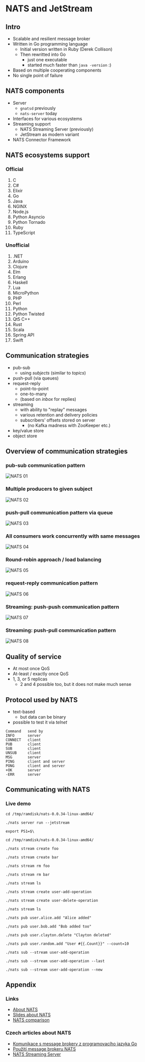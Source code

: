 # NATS and JetStream

## Intro

* Scalable and resilient message broker
* Written in Go programming language
    - Initial version written in Ruby (Derek Collison)
    - Then rewritted into Go
        - just one executable
        - started much faster than `java -version` :)
* Based on multiple cooperating components
* No single point of failure

## NATS components

* Server
    - `gnatsd` previously
    - `nats-server` today
* Interfaces for various ecosystems
* Streaming support
    - NATS Streaming Server (previously)
    - JetStream as modern variant
* NATS Connector Framework

## NATS ecosystems support

### Official

1. C
1. C#
1. Elixir
1. Go
1. Java
1. NGINX
1. Node.js
1. Python Asyncio
1. Python Tornado
1. Ruby
1. TypeScript

### Unofficial

1. .NET
1. Arduino
1. Clojure
1. Elm
1. Erlang
1. Haskell
1. Lua
1. MicroPython
1. PHP
1. Perl
1. Python
1. Python Twisted
1. Qt5 C++
1. Rust
1. Scala
1. Spring API
1. Swift

## Communication strategies

* pub-sub
    - using *subjects* (similar to *topics*)
* push-pull (via queues)
* request-reply
    - point-to-point
    - one-to-many
    - (based on *inbox* for replies)
* streaming
    - with ability to "replay" messages
    - various retention and delivery policies
    - subscribers' offsets stored on server
        - (no Kafka madness with ZooKeeper etc.)
* key/value store
* object store

## Overview of communication strategies

### pub-sub communication pattern

![NATS 01](images/nats-01.png)

### Multiple producers to given subject

![NATS 02](images/nats-02.png)

### push-pull communication pattern via queue

![NATS 03](images/nats-03.png)

### All consumers work concurrently with same messages

![NATS 04](images/nats-04.png)

### Round-robin approach / load balancing

![NATS 05](images/nats-05.png)

### request-reply communication pattern

![NATS 06](images/nats-06.png)

### Streaming: push-push communication pattern

![NATS 07](images/nats-07.png)

### Streaming: push-pull communication pattern

![NATS 08](images/nats-08.png)

## Quality of service

* At most once QoS
* At-least / exactly once QoS
* 1, 3, or 5 replicas
    - 2 and 4 possible too, but it does not make much sense

## Protocol used by NATS

* text-based
    - but data can be binary
* possible to test it via *telnet*

```
Command   send by
INFO      server
CONNECT   client
PUB       client
SUB       client
UNSUB     client
MSG       server
PING      client and server
PONG      client and server
+OK       server
-ERR      server
```

## Communicating with NATS

### Live demo

```
cd /tmp/ramdisk/nats-0.0.34-linux-amd64/

./nats server run --jetstream

export PS1=$\ 

cd /tmp/ramdisk/nats-0.0.34-linux-amd64/

./nats stream create foo

./nats stream create bar

./nats stream rm foo

./nats stream rm bar

./nats stream ls

./nats stream create user-add-operation

./nats stream create user-delete-operation

./nats stream ls

./nats pub user.alice.add "Alice added"

./nats pub user.bob.add "Bob added too"

./nats pub user.clayton.delete "Clayton deleted"

./nats pub user.random.add "User #{{.Count}}" --count=10

./nats sub --stream user-add-operation

./nats sub --stream user-add-operation --last

./nats sub --stream user-add-operation --new
```

## Appendix

### Links

* [About NATS](https://nats.io/about/)
* [Slides about NATS](https://www.slideshare.net/nats_io/presentations)
* [NATS comparison](https://docs.nats.io/nats-concepts/overview/compare-nats)

### Czech articles about NATS

* [Komunikace s message brokery z programovacího jazyka Go](https://www.root.cz/clanky/komunikace-s-message-brokery-z-programovaciho-jazyka-go/#k15)
* [Použití message brokeru NATS](https://www.root.cz/clanky/pouziti-message-brokeru-nats/)
* [NATS Streaming Server](https://www.root.cz/clanky/nats-streaming-server/)

